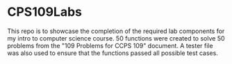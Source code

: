 # CPS109Labs

This repo is to showcase the completion of the required lab components for my intro to computer science course. 50 functions were created to solve 50 problems from the "109 Problems for CCPS 109" document. A tester file was also used to ensure that the functions passed all possible test cases.
